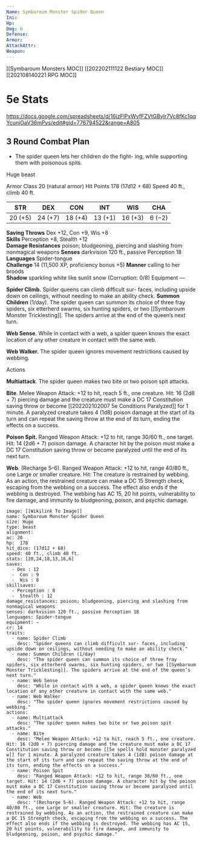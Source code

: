 ```yaml
---
Name: Symbaroum Monster Spider Queen
Ini: 
Hp: 
Dmg: 0
Defense: 
Armor: 
AttackAttr: 
Weapon: 
---
```

[[Symbaroum Monsters MOC]]
[[202202111122 Bestiary MOC]]
[[202108140221 RPG MOC]]

# 5e Stats 
https://docs.google.com/spreadsheets/d/16jzFlPxWvfFZVtGBylr7Vc8fKc1qqYcunjOaV36mPys/edit#gid=776794522&range=A805
## 3 Round Combat Plan
- The spider queen lets her children do the fight- ing, while supporting them with poisonous spits.
 

Huge beast
 

Armor Class 20 (natural armor) 
Hit Points 178 (17d12 + 68)
Speed 40 ft., climb 40 ft.

  

| STR     | DEX     | CON     | INT     | WIS     | CHA    |
| ------- | ------- | ------- | ------- | ------- | ------ |
| 20 (+5) | 24 (+7) | 18 (+4) | 13 (+1) | 16 (+3) | 6 (−2) |

**Saving Throws** Dex +12, Con +9, Wis +8  
**Skills** Perception +8, Stealth +12  
**Damage Resistances** poison; bludgeoning, piercing and slashing from nonmagical weapons 
**Senses** darkvision 120 ft., passive Perception 18 
**Languages** Spider-tongue  
**Challenge** 14 (11,500 XP, proficiency bonus +5)
**Manner** calling to her broods  
**Shadow** sparkling white like sunlit snow (Corruption: 0/8) 
Equipment —

**Spider Climb.** Spider queens can climb difficult sur- faces, including upside down on ceilings, without needing to make an ability check.
**Summon Children** (1/day). The spider queen can summon its choice of three fray spiders, six etterherd swarms, six hunting spiders, or two [[Symbaroum Monster Tricklesting]]. The spiders arrive at the end of the queen’s next turn.

**Web Sense**. While in contact with a web, a spider queen knows the exact location of any other creature in contact with the same web.

**Web Walker.** The spider queen ignores movement restrictions caused by webbing.

Actions

**Multiattack**. The spider queen makes two bite or two poison spit attacks.

**Bite**. Melee Weapon Attack: +12 to hit, reach 5 ft., one creature. Hit: 16 (2d8 + 7) piercing damage and the creature must make a DC 17 Constitution saving throw or become [[202202102007 5e Conditions Paralyzed]] for 1 minute. A paralyzed creature takes 4 (1d8) poison damage at the start of its turn and can repeat the saving throw at the end of its turn, ending the effects on a success.

**Poison Spit.** Ranged Weapon Attack: +12 to hit, range 30/60 ft., one target. Hit: 14 (2d6 + 7) poison damage. A character hit by the poison must make a DC 17 Constitution saving throw or become paralyzed until the end of its next turn.

**Web**. (Recharge 5–6). Ranged Weapon Attack: +12 to hit, range 40/80 ft., one Large or smaller creature. Hit: The creature is restrained by webbing. As an action, the restrained creature can make a DC 15 Strength check, escaping from the webbing on a success. The effect also ends if the webbing is destroyed. The webbing has AC 15, 20 hit points, vulnerability to fire damage, and immunity to bludgeoning, poison, and psychic damage.


```statblock
image: [[Wikilink To Image]]
name: Symbaroum Monster Spider Queen
size: Huge
type: beast
alignment:
ac: 20
hp:  178
hit_dice: (17d12 + 68)
speed: 40 ft., climb 40 ft.
stats: [20,24,18,13,16,6]
saves:
  - Dex : 12
  -  Con : 9
  -  Wis : 8
skillsaves:
  - Perception : 8
  -  Stealth : 12
damage_resistances: poison; bludgeoning, piercing and slashing from nonmagical weapons
senses: darkvision 120 ft., passive Perception 18
languages: Spider-tongue
equipment: —
cr: 14
traits:
  - name: Spider Climb
    desc: "Spider queens can climb difficult sur- faces, including upside down on ceilings, without needing to make an ability check."
  - name: Summon Children (1/day)
    desc: "The spider queen can summon its choice of three fray spiders, six etterherd swarms, six hunting spiders, or two [[Symbaroum Monster Tricklesting]]. The spiders arrive at the end of the queen’s next turn."
  - name: Web Sense
    desc: "While in contact with a web, a spider queen knows the exact location of any other creature in contact with the same web."
  - name: Web Walker
    desc: "The spider queen ignores movement restrictions caused by webbing."
actions:
  - name: Multiattack
    desc: "The spider queen makes two bite or two poison spit attacks."
  - name: Bite
    desc: "Melee Weapon Attack: +12 to hit, reach 5 ft., one creature. Hit: 16 (2d8 + 7) piercing damage and the creature must make a DC 17 Constitution saving throw or become [[5e spells hold monster paralyzed w]] for 1 minute. A paralyzed creature takes 4 (1d8) poison damage at the start of its turn and can repeat the saving throw at the end of its turn, ending the effects on a success."
  - name: Poison Spit
    desc: "Ranged Weapon Attack: +12 to hit, range 30/60 ft., one target. Hit: 14 (2d6 + 7) poison damage. A character hit by the poison must make a DC 17 Constitution saving throw or become paralyzed until the end of its next turn."
  - name: Web
    desc: "(Recharge 5–6). Ranged Weapon Attack: +12 to hit, range 40/80 ft., one Large or smaller creature. Hit: The creature is restrained by webbing. As an action, the restrained creature can make a DC 15 Strength check, escaping from the webbing on a success. The effect also ends if the webbing is destroyed. The webbing has AC 15, 20 hit points, vulnerability to fire damage, and immunity to bludgeoning, poison, and psychic damage."
```